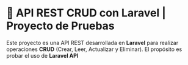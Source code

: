 # 🚀 API REST CRUD con Laravel | Proyecto de Pruebas

Este proyecto es una API REST desarrollada en **Laravel** para realizar operaciones **CRUD** (Crear, Leer, Actualizar y Eliminar). El propósito es probar el uso de **Laravel API**
